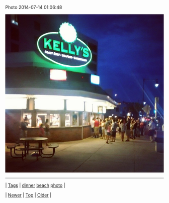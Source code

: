 <!--
title: Photo 2014-07-14 01
date: 2020-06-28T15:27:00.346Z
tags: dinner, beach, photo
-->


Photo 2014-07-14 01:06:48

![](91695526469-0.jpg)

<!--BOTTOM-POST-NAVIGATION-->
---

| [Tags](tags.md) | [dinner](tag-dinner.md) [beach](tag-beach.md) [photo](tag-photo.md) |

| [Newer](91689247339.md) | [Top](index.md) | [Older](91705555836.md) |